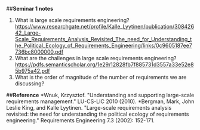 ##**Seminar 1 notes** <br/> 

1. What is large scale requirements engineering?
https://www.researchgate.net/profile/Kalle_Lyytinen/publication/30842642_Large-Scale_Requirements_Analysis_Revisited_The_need_for_Understanding_the_Political_Ecology_of_Requirements_Engineering/links/0c9605187ee7736bc8000000.pdf
2. What are the challenges in large scale requirements engineering?
https://pdfs.semanticscholar.org/1e29/12828fb7f885731d3557a33e52e85b975a42.pdf
3. What is the order of magnitude of the number of requirements we are discussing?

##**Reference**
*Wnuk, Krzysztof. "Understanding and supporting large-scale requirements management." LU-CS-LIC 2010 (2010).
*Bergman, Mark, John Leslie King, and Kalle Lyytinen. "Large-scale requirements analysis revisited: the need for understanding the political ecology of requirements engineering." Requirements Engineering 7.3 (2002): 152-171.
